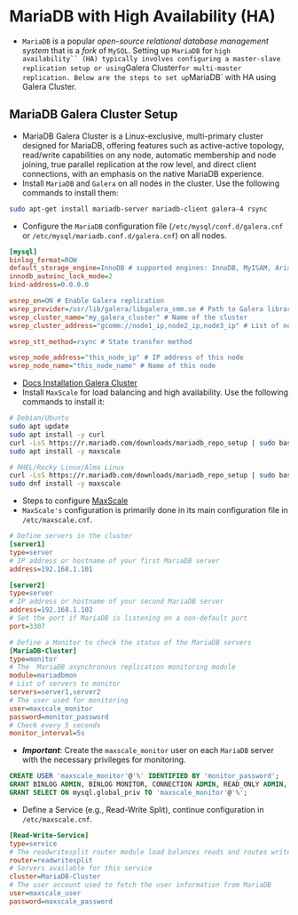 # MariaDB with High Availability (HA)

- `MariaDB` is a popular *open-source relational database management system* that is a *fork* of `MySQL`. Setting up `MariaDB` for `high availability`` (HA) typically involves configuring a master-slave replication setup or using`Galera Cluster`for multi-master replication. Below are the steps to set up`MariaDB` with HA using Galera Cluster.

## MariaDB Galera Cluster Setup

- MariaDB Galera Cluster is a Linux-exclusive, multi-primary cluster designed for MariaDB, offering features such as active-active topology, read/write capabilities on any node, automatic membership and node joining, true parallel replication at the row level, and direct client connections, with an emphasis on the native MariaDB experience.
- Install `MariaDB` and `Galera` on all nodes in the cluster. Use the following commands to install them:

```bash
sudo apt-get install mariadb-server mariadb-client galera-4 rsync
```

- Configure the `MariaDB` configuration file (`/etc/mysql/conf.d/galera.cnf` or `/etc/mysql/mariadb.conf.d/galera.cnf`) on all nodes.

```ini
[mysql]
binlog_format=ROW
default_storage_engine=InnoDB # supported engines: InnoDB, MyISAM, Aria. InnoDB is recommended because support transaction, row-lock.
innodb_autoinc_lock_mode=2
bind-address=0.0.0.0

wsrep_on=ON # Enable Galera replication
wsrep_provider=/usr/lib/galera/libgalera_smm.so # Path to Galera library
wsrep_cluster_name="my_galera_cluster" # Name of the cluster
wsrep_cluster_address="gcomm://node1_ip,node2_ip,node3_ip" # List of node IPs

wsrep_stt_method=rsync # State transfer method

wsrep_node_address="this_node_ip" # IP address of this node
wsrep_node_name="this_node_name" # Name of this node
```

- [Docs Installation Galera Cluster](https://mariadb.com/docs/galera-cluster/galera-cluster-quickstart-guides/mariadb-galera-cluster-guide)
- Install `MaxScale` for load balancing and high availability. Use the following commands to install it:

```bash
# Debian/Ubuntu
sudo apt update
sudo apt install -y curl
curl -LsS https://r.mariadb.com/downloads/mariadb_repo_setup | sudo bash
sudo apt install -y maxscale

# RHEL/Rocky Linux/Alma Linux
curl -LsS https://r.mariadb.com/downloads/mariadb_repo_setup | sudo bash
sudo dnf install -y maxscale
```

- Steps to configure [MaxScale](https://mariadb.com/docs/maxscale/maxscale-quickstart-guides/mariadb-maxscale-installation-guide)
- `MaxScale's` configuration is primarily done in its main configuration file in `/etc/maxscale.cnf`.

```ini
# Define servers in the cluster
[server1]
type=server
# IP address or hostname of your first MariaDB server
address=192.168.1.101

[server2]
type=server
# IP address or hostname of your second MariaDB server
address=192.168.1.102
# Set the port if MariaDB is listening on a non-default port
port=3307

# Define a Monitor to check the status of the MariaDB servers
[MariaDB-Cluster]
type=monitor
# The  MariaDB asynchronous replication monitoring module
module=mariadbmon
# List of servers to monitor
servers=server1,server2
# The user used for monitoring
user=maxscale_monitor
password=monitor_password
# Check every 5 seconds
monitor_interval=5s
```

- ***Important***: Create the `maxscale_monitor` user on each `MariaDB` server with the necessary privileges for monitoring.

```sql
CREATE USER 'maxscale_monitor'@'%' IDENTIFIED BY 'monitor_password';
GRANT BINLOG ADMIN, BINLOG MONITOR, CONNECTION ADMIN, READ_ONLY ADMIN, REPLICATION SLAVE ADMIN, SLAVE MONITOR, RELOAD, PROCESS, SUPER, EVENT, SET USER, SHOW DATABASES ON *.* TO `maxscale_monitor`@`%`;
GRANT SELECT ON mysql.global_priv TO 'maxscale_monitor'@'%';
```

- Define a Service (e.g., Read-Write Split), continue configuration in `/etc/maxscale.cnf`.

```ini
[Read-Write-Service]
type=service
# The readwritesplit router module load balances reads and routes writes to the primary node
router=readwritesplit
# Servers available for this service
cluster=MariaDB-Cluster
# The user account used to fetch the user information from MariaDB
user=maxscale_user
password=maxscale_password
```
